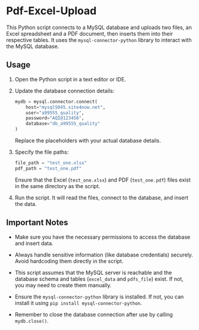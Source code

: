 # Pdf-Excel-Upload

This Python script connects to a MySQL database and uploads two files, an Excel spreadsheet and a PDF document, then inserts them into their respective tables. It uses the `mysql-connector-python` library to interact with the MySQL database.

## Usage

1. Open the Python script in a text editor or IDE.

2. Update the database connection details:

    ```python
    mydb = mysql.connector.connect(
        host="mysql5045.site4now.net",
        user="a99555_quality",
        password="AQI@123456",
        database="db_a99555_quality"
    )
    ```

    Replace the placeholders with your actual database details.

3. Specify the file paths:

    ```python
    file_path = "test_one.xlsx"
    pdf_path = "test_one.pdf"
    ```

    Ensure that the Excel (`test_one.xlsx`) and PDF (`test_one.pdf`) files exist in the same directory as the script.

4. Run the script. It will read the files, connect to the database, and insert the data.

## Important Notes

- Make sure you have the necessary permissions to access the database and insert data.

- Always handle sensitive information (like database credentials) securely. Avoid hardcoding them directly in the script.

- This script assumes that the MySQL server is reachable and the database schema and tables (`excel_data` and `pdfs_file`) exist. If not, you may need to create them manually.

- Ensure the `mysql-connector-python` library is installed. If not, you can install it using `pip install mysql-connector-python`.

- Remember to close the database connection after use by calling `mydb.close()`.


